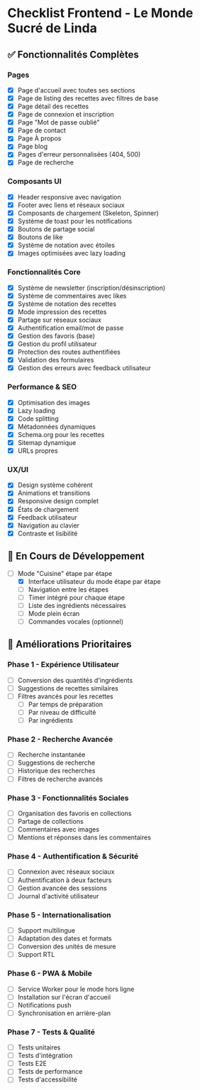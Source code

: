# Checklist Frontend - Le Monde Sucré de Linda

## ✅ Fonctionnalités Complètes

### Pages
- [x] Page d'accueil avec toutes ses sections
- [x] Page de listing des recettes avec filtres de base
- [x] Page détail des recettes
- [x] Page de connexion et inscription
- [x] Page "Mot de passe oublié"
- [x] Page de contact
- [x] Page À propos
- [x] Page blog
- [x] Pages d'erreur personnalisées (404, 500)
- [x] Page de recherche

### Composants UI
- [x] Header responsive avec navigation
- [x] Footer avec liens et réseaux sociaux
- [x] Composants de chargement (Skeleton, Spinner)
- [x] Système de toast pour les notifications
- [x] Boutons de partage social
- [x] Boutons de like
- [x] Système de notation avec étoiles
- [x] Images optimisées avec lazy loading

### Fonctionnalités Core
- [x] Système de newsletter (inscription/désinscription)
- [x] Système de commentaires avec likes
- [x] Système de notation des recettes
- [x] Mode impression des recettes
- [x] Partage sur réseaux sociaux
- [x] Authentification email/mot de passe
- [x] Gestion des favoris (base)
- [x] Gestion du profil utilisateur
- [x] Protection des routes authentifiées
- [x] Validation des formulaires
- [x] Gestion des erreurs avec feedback utilisateur

### Performance & SEO
- [x] Optimisation des images
- [x] Lazy loading
- [x] Code splitting
- [x] Métadonnées dynamiques
- [x] Schema.org pour les recettes
- [x] Sitemap dynamique
- [x] URLs propres

### UX/UI
- [x] Design système cohérent
- [x] Animations et transitions
- [x] Responsive design complet
- [x] États de chargement
- [x] Feedback utilisateur
- [x] Navigation au clavier
- [x] Contraste et lisibilité

## 🔄 En Cours de Développement
- [ ] Mode "Cuisine" étape par étape
  - [x] Interface utilisateur du mode étape par étape
  - [ ] Navigation entre les étapes
  - [ ] Timer intégré pour chaque étape
  - [ ] Liste des ingrédients nécessaires
  - [ ] Mode plein écran
  - [ ] Commandes vocales (optionnel)

## 🚧 Améliorations Prioritaires

### Phase 1 - Expérience Utilisateur
- [ ] Conversion des quantités d'ingrédients
- [ ] Suggestions de recettes similaires
- [ ] Filtres avancés pour les recettes
  - [ ] Par temps de préparation
  - [ ] Par niveau de difficulté
  - [ ] Par ingrédients

### Phase 2 - Recherche Avancée
- [ ] Recherche instantanée
- [ ] Suggestions de recherche
- [ ] Historique des recherches
- [ ] Filtres de recherche avancés

### Phase 3 - Fonctionnalités Sociales
- [ ] Organisation des favoris en collections
- [ ] Partage de collections
- [ ] Commentaires avec images
- [ ] Mentions et réponses dans les commentaires

### Phase 4 - Authentification & Sécurité
- [ ] Connexion avec réseaux sociaux
- [ ] Authentification à deux facteurs
- [ ] Gestion avancée des sessions
- [ ] Journal d'activité utilisateur

### Phase 5 - Internationalisation
- [ ] Support multilingue
- [ ] Adaptation des dates et formats
- [ ] Conversion des unités de mesure
- [ ] Support RTL

### Phase 6 - PWA & Mobile
- [ ] Service Worker pour le mode hors ligne
- [ ] Installation sur l'écran d'accueil
- [ ] Notifications push
- [ ] Synchronisation en arrière-plan

### Phase 7 - Tests & Qualité
- [ ] Tests unitaires
- [ ] Tests d'intégration
- [ ] Tests E2E
- [ ] Tests de performance
- [ ] Tests d'accessibilité 